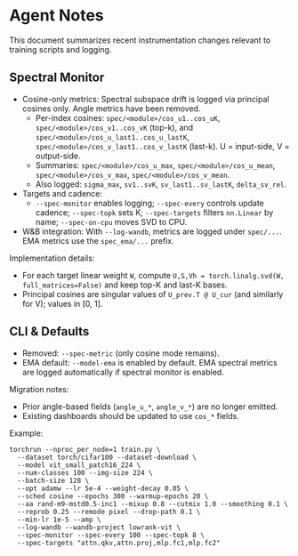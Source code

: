 # Agent Notes

This document summarizes recent instrumentation changes relevant to training scripts and logging.

## Spectral Monitor

- Cosine-only metrics: Spectral subspace drift is logged via principal cosines only. Angle metrics have been removed.
  - Per-index cosines: `spec/<module>/cos_u1..cos_uK`, `spec/<module>/cos_v1..cos_vK` (top-k), and `spec/<module>/cos_u_last1..cos_u_lastK`, `spec/<module>/cos_v_last1..cos_v_lastK` (last-k). U = input-side, V = output-side.
  - Summaries: `spec/<module>/cos_u_max`, `spec/<module>/cos_u_mean`, `spec/<module>/cos_v_max`, `spec/<module>/cos_v_mean`.
  - Also logged: `sigma_max`, `sv1..svK`, `sv_last1..sv_lastK`, `delta_sv_rel`.
- Targets and cadence:
  - `--spec-monitor` enables logging; `--spec-every` controls update cadence; `--spec-topk` sets K; `--spec-targets` filters `nn.Linear` by name; `--spec-on-cpu` moves SVD to CPU.
- W&B integration: With `--log-wandb`, metrics are logged under `spec/...`. EMA metrics use the `spec_ema/...` prefix.

Implementation details:

- For each target linear weight `W`, compute `U,S,Vh = torch.linalg.svd(W, full_matrices=False)` and keep top-K and last-K bases.
- Principal cosines are singular values of `U_prev.T @ U_cur` (and similarly for V); values in [0, 1].

## CLI & Defaults

- Removed: `--spec-metric` (only cosine mode remains).
- EMA default: `--model-ema` is enabled by default. EMA spectral metrics are logged automatically if spectral monitor is enabled.

Migration notes:

- Prior angle-based fields (`angle_u_*`, `angle_v_*`) are no longer emitted.
- Existing dashboards should be updated to use `cos_*` fields.

Example:

```
torchrun --nproc_per_node=1 train.py \
  --dataset torch/cifar100 --dataset-download \
  --model vit_small_patch16_224 \
  --num-classes 100 --img-size 224 \
  --batch-size 128 \
  --opt adamw --lr 5e-4 --weight-decay 0.05 \
  --sched cosine --epochs 300 --warmup-epochs 20 \
  --aa rand-m9-mstd0.5-inc1 --mixup 0.8 --cutmix 1.0 --smoothing 0.1 \
  --reprob 0.25 --remode pixel --drop-path 0.1 \
  --min-lr 1e-5 --amp \
  --log-wandb --wandb-project lowrank-vit \
  --spec-monitor --spec-every 100 --spec-topk 8 \
  --spec-targets "attn.qkv,attn.proj,mlp.fc1,mlp.fc2"
```

